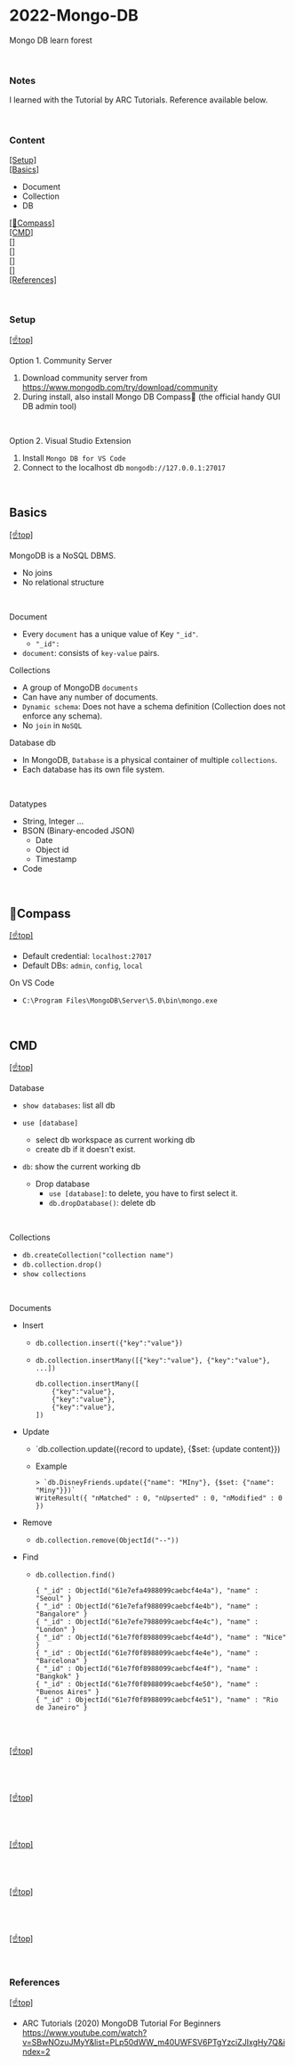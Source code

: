 # 2022-Mongo-DB

Mongo DB learn forest

<br>

### Notes

I learned with the Tutorial by ARC Tutorials. Reference available below. 

<br>

### Content

[[Setup]](#setup)   
[[Basics]](#basics)   

  - Document  
  - Collection  
  - DB 

[[🧭Compass]](#compass)  
[[CMD]](#cmd)  
[[]](#)  
[[]](#)  
[[]](#)  
[[]](#)  
[[References]](#ref)   


<br>

### <span id='setup'>Setup</span>

[[☝️top]](#top)

Option 1. Community Server

1. Download community server from https://www.mongodb.com/try/download/community
2. During install, also install Mongo DB Compass🧭 (the official handy GUI DB admin tool)

<br>

Option 2. Visual Studio Extension

1. Install `Mongo DB for VS Code`
2. Connect to the localhost db `mongodb://127.0.0.1:27017`

<br>

## <span id="basics">Basics</span>

[[☝️top]](#top)

MongoDB is a NoSQL DBMS.

  - No joins
  - No relational structure

<br>

Document 
- Every `document` has a unique value of Key `"_id"`.
  - `"_id": `
- `document`: consists of `key-value` pairs.

Collections
- A group of MongoDB `documents`
- Can have any number of documents.
- `Dynamic schema`: Does not have a schema definition (Collection does not enforce any schema).
- No `join` in `NoSQL`

Database
db
- In MongoDB, `Database` is a physical container of multiple `collections`. 
- Each database has its own file system. 

<br>

Datatypes
- String, Integer ... 
- BSON (Binary-encoded JSON)
  - Date
  - Object id
  - Timestamp
- Code

<br>

## <span id="compass">🧭Compass</span>

[[☝️top]](#top)

- Default credential: `localhost:27017`
- Default DBs: `admin`, `config`, `local`

On VS Code
- `C:\Program Files\MongoDB\Server\5.0\bin\mongo.exe`

<br>

## <span id="cmd">CMD</span>

[[☝️top]](#top)


Database 

- `show databases`: list all db
- `use [database]`
  - select db workspace as current working db
  - create db if it doesn't exist. 
- `db`: show the current working db

  - Drop database
    - `use [database]`: to delete, you have to first select it.
    - `db.dropDatabase()`: delete db

<br>

Collections

- `db.createCollection("collection name")`
- `db.collection.drop()`
- `show collections`

<br>

Documents 

- Insert
  - `db.collection.insert({"key":"value"})`
  - `db.collection.insertMany([{"key":"value"}, {"key":"value"}, ...])`

        db.collection.insertMany([
            {"key":"value"}, 
            {"key":"value"},  
            {"key":"value"}, 
        ])

- Update
  - `db.collection.update({record to update}, {$set: {update content}})
  - Example
        
        > `db.DisneyFriends.update({"name": "MIny"}, {$set: {"name": "Miny"}})`
        WriteResult({ "nMatched" : 0, "nUpserted" : 0, "nModified" : 0 })

- Remove
  - `db.collection.remove(ObjectId("--"))`

- Find
  - `db.collection.find()`

        { "_id" : ObjectId("61e7efa4988099caebcf4e4a"), "name" : "Seoul" }
        { "_id" : ObjectId("61e7efaf988099caebcf4e4b"), "name" : "Bangalore" }
        { "_id" : ObjectId("61e7efe7988099caebcf4e4c"), "name" : "London" }
        { "_id" : ObjectId("61e7f0f8988099caebcf4e4d"), "name" : "Nice" }
        { "_id" : ObjectId("61e7f0f8988099caebcf4e4e"), "name" : "Barcelona" }
        { "_id" : ObjectId("61e7f0f8988099caebcf4e4f"), "name" : "Bangkok" }
        { "_id" : ObjectId("61e7f0f8988099caebcf4e50"), "name" : "Buenos Aires" }
        { "_id" : ObjectId("61e7f0f8988099caebcf4e51"), "name" : "Rio de Janeiro" }

<br>

## <span id=""></span>

[[☝️top]](#top)

<br>

## <span id=""></span>

[[☝️top]](#top)

<br>

## <span id=""></span>

[[☝️top]](#top)

<br>

## <span id=""></span>

[[☝️top]](#top)

<br>

## <span id=""></span>

[[☝️top]](#top)

<br>




### <span id="ref">References</span>

[[☝️top]](#top)

  - ARC Tutorials (2020) MongoDB Tutorial For Beginners https://www.youtube.com/watch?v=SBwNOzuJMyY&list=PLp50dWW_m40UWFSV6PTgYzciZJIxgHy7Q&index=2